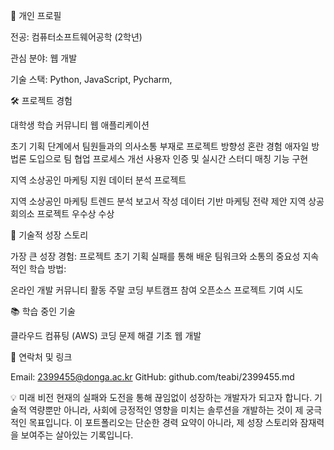 🚀 개인 프로필


전공: 컴퓨터소프트웨어공학 (2학년)

관심 분야: 웹 개발

기술 스택: Python, JavaScript, Pycharm, 


🛠 프로젝트 경험

대학생 학습 커뮤니티 웹 애플리케이션



초기 기획 단계에서 팀원들과의 의사소통 부재로 프로젝트 방향성 혼란 경험
애자일 방법론 도입으로 팀 협업 프로세스 개선
사용자 인증 및 실시간 스터디 매칭 기능 구현

지역 소상공인 마케팅 지원 데이터 분석 프로젝트

지역 소상공인 마케팅 트렌드 분석 보고서 작성
데이터 기반 마케팅 전략 제안
지역 상공회의소 프로젝트 우수상 수상



🌱 기술적 성장 스토리

가장 큰 성장 경험:
프로젝트 초기 기획 실패를 통해 배운 팀워크와 소통의 중요성
지속적인 학습 방법:

온라인 개발 커뮤니티 활동
주말 코딩 부트캠프 참여
오픈소스 프로젝트 기여 시도

📚 학습 중인 기술

클라우드 컴퓨팅 (AWS)
코딩 문제 해결 기초
웹 개발

🔗 연락처 및 링크

Email: 2399455@donga.ac.kr
GitHub: github.com/teabi/2399455.md 

💡 미래 비전
현재의 실패와 도전을 통해 끊임없이 성장하는 개발자가 되고자 합니다. 기술적 역량뿐만 아니라, 사회에 긍정적인 영향을 미치는 솔루션을 개발하는 것이 제 궁극적인 목표입니다.
이 포트폴리오는 단순한 경력 요약이 아니라, 제 성장 스토리와 잠재력을 보여주는 살아있는 기록입니다.
<!---
teabi/teabi is a ✨ special ✨ repository because its `README.md` (this file) appears on your GitHub profile.
You can click the Preview link to take a look at your changes.
--->
